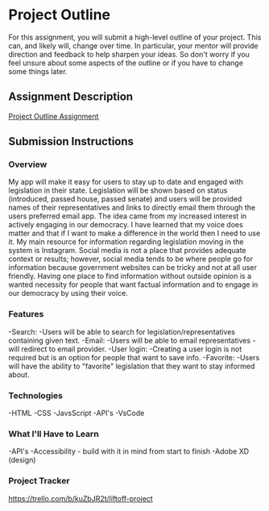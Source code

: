 # Project Outline
For this assignment, you will submit a high-level outline of your project. This can, and likely will, change over time. In particular, your mentor will provide direction and feedback to help sharpen your ideas. So don't worry if you feel unsure about some aspects of the outline or if you have to change some things later.

## Assignment Description
[Project Outline Assignment](https://education.launchcode.org/liftoff/modules/assignments/project-outline)

## Submission Instructions

### Overview
My app will make it easy for users to stay up to date and engaged with legislation in their state. Legislation will be shown based on status (introduced, passed house, passed senate) and users will be provided names of their representatives and links to directly email them through the users preferred email app. The idea came from my increased interest in actively engaging in our democracy. I have learned that my voice does matter and that if I want to make a difference in the world then I need to use it. My main resource for information regarding legislation moving in the system is Instagram. Social media is not a place that provides adequate context or results; however, social media tends to be where people go for information because government websites can be tricky and not at all user friendly. Having one place to find information without outside opinion is a wanted necessity for people that want factual information and to engage in our democracy by using their voice.
### Features
-Search:
  -Users will be able to search for legislation/representatives containing given text.
-Email:
  -Users will be able to email representatives - will redirect to email provider.
-User login:
  -Creating a user login is not required but is an option for people that want to save info.
-Favorite:
  -Users will have the ability to "favorite" legislation that they want to stay informed about.
### Technologies
-HTML
-CSS
-JavsScript
-API's
-VsCode
### What I'll Have to Learn
-API's
-Accessibility - build with it in mind from start to finish
-Adobe XD (design)
### Project Tracker
https://trello.com/b/kuZbJR2t/liftoff-project
